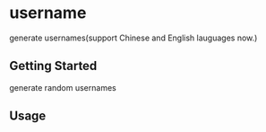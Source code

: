 # username
generate usernames(support Chinese and English lauguages now.)


## Getting Started
generate random usernames

## Usage
```
```

